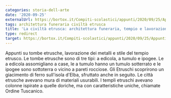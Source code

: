 ```yaml
---
categories: storia-dell-arte
date: '2020-09-25'
externalUrl: https://bortox.it/Compiti-scolastici/appunti/2020/09/25/Appunti-Arte-Etruschi.html
tags: architettura funeraria civiltà etrusca
title: 'La civiltà etrusca: architettura funeraria, tempio e lavorazione dei metalli.'
type: redirect
target: https://bortox.it/Compiti-scolastici/appunti/2020/09/25/Appunti-Arte-Etruschi.html
---
```


Appunti su tombe etrusche, lavorazione dei metalli e stile del tempio etrusco. Le tombe etrusche sono di tre tipi: a edicola, a tumulo e ipogee. Le a edicola assomigliano a case, le a tumulo hanno un tumulo sotterrato e le ipogee sono sottoterra o vicino a pareti rocciose. Gli Etruschi scoprirono un giacimento di ferro sull'isola d'Elba, sfruttato anche in seguito. Le città etrusche avevano mura di materiali usurabili. I templi etruschi avevano colonne ispirate a quelle doriche, ma con caratteristiche uniche, chiamate Ordine Tuscanico.
